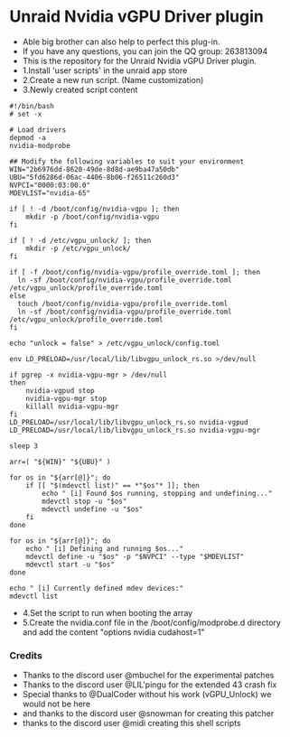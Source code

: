 # Unraid Nvidia vGPU Driver plugin
- Able big brother can also help to perfect this plug-in.
- If you have any questions, you can join the QQ group: 263813094
- This is the repository for the Unraid Nvidia vGPU Driver plugin.
- 1.Install 'user scripts' in the unraid app store
- 2.Create a new run script. (Name customization)
- 3.Newly created script content

```shell
#!/bin/bash
# set -x

# Load drivers 
depmod -a
nvidia-modprobe

## Modify the following variables to suit your environment
WIN="2b6976dd-8620-49de-8d8d-ae9ba47a50db"
UBU="5fd6286d-06ac-4406-8b06-f26511c260d3"
NVPCI="0000:03:00.0"
MDEVLIST="nvidia-65"

if [ ! -d /boot/config/nvidia-vgpu ]; then
    mkdir -p /boot/config/nvidia-vgpu
fi

if [ ! -d /etc/vgpu_unlock/ ]; then
    mkdir -p /etc/vgpu_unlock/
fi

if [ -f /boot/config/nvidia-vgpu/profile_override.toml ]; then
  ln -sf /boot/config/nvidia-vgpu/profile_override.toml /etc/vgpu_unlock/profile_override.toml
else 
  touch /boot/config/nvidia-vgpu/profile_override.toml
  ln -sf /boot/config/nvidia-vgpu/profile_override.toml /etc/vgpu_unlock/profile_override.toml
fi

echo "unlock = false" > /etc/vgpu_unlock/config.toml

env LD_PRELOAD=/usr/local/lib/libvgpu_unlock_rs.so >/dev/null

if pgrep -x nvidia-vgpu-mgr > /dev/null
then
    nvidia-vgpud stop
    nvidia-vgpu-mgr stop
    killall nvidia-vgpu-mgr
fi
LD_PRELOAD=/usr/local/lib/libvgpu_unlock_rs.so nvidia-vgpud 
LD_PRELOAD=/usr/local/lib/libvgpu_unlock_rs.so nvidia-vgpu-mgr

sleep 3

arr=( "${WIN}" "${UBU}" )

for os in "${arr[@]}"; do
    if [[ "$(mdevctl list)" == *"$os"* ]]; then
        echo " [i] Found $os running, stopping and undefining..."
        mdevctl stop -u "$os"
        mdevctl undefine -u "$os"
    fi
done

for os in "${arr[@]}"; do
    echo " [i] Defining and running $os..."
    mdevctl define -u "$os" -p "$NVPCI" --type "$MDEVLIST"
    mdevctl start -u "$os"
done

echo " [i] Currently defined mdev devices:"
mdevctl list
```

- 4.Set the script to run when booting the array
- 5.Create the nvidia.conf file in the /boot/config/modprobe.d directory and add the content "options nvidia cudahost=1"

### Credits
- Thanks to the discord user @mbuchel for the experimental patches
- Thanks to the discord user @LIL'pingu for the extended 43 crash fix
- Special thanks to @DualCoder without his work (vGPU_Unlock) we would not be here
- and thanks to the discord user @snowman for creating this patcher
- thanks to the discord user @midi creating this shell scripts
